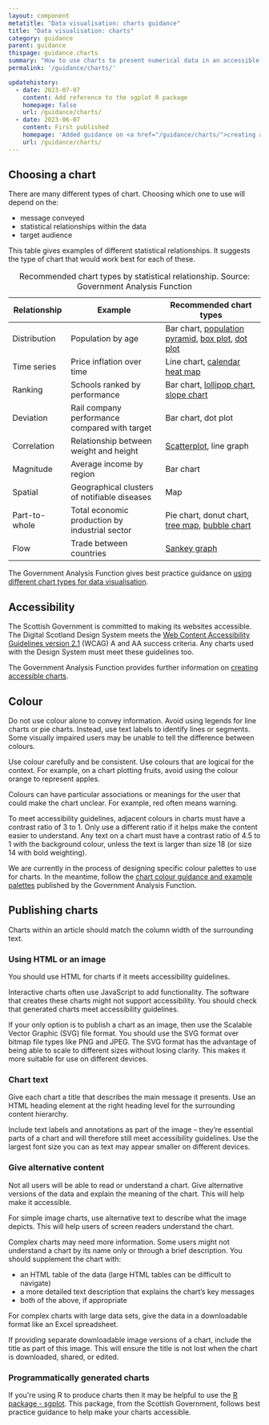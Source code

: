 ```yaml
---
layout: component
metatitle: "Data visualisation: charts guidance"
title: "Data visualisation: charts"
category: guidance
parent: guidance
thispage: guidance.charts
summary: "How to use charts to present numerical data in an accessible way."
permalink: '/guidance/charts/'

updatehistory:
  - date: 2023-07-07
    content: Add reference to the sgplot R package
    homepage: false
    url: /guidance/charts/
  - date: 2023-06-07
    content: First published
    homepage: 'Added guidance on <a href="/guidance/charts/">creating accessible charts</a>'
    url: /guidance/charts/
---
```


## Choosing a chart

There are many different types of chart. Choosing which one to use will depend on the:

- message conveyed
- statistical relationships within the data
- target audience

This table gives examples of different statistical relationships. It suggests the type of chart that would work best for each of these.

<table class="ds_table" data-smallscreen="scrolling">
    <caption>Recommended chart types by statistical relationship. Source: Government Analysis Function</caption>
    <thead>
        <tr>
            <th scope="col">Relationship</th>
            <th scope="col">Example</th>
            <th scope="col">Recommended chart types</th>
        </tr>
    </thead>
    <tbody>
        <tr>
            <td>Distribution</td>
            <td>Population by age</td>
            <td>Bar chart, <a href="https://www.ons.gov.uk/peoplepopulationandcommunity/populationandmigration/populationestimates/articles/ukpopulationpyramidinteractive/2020-01-08">population pyramid</a>, <a href="https://en.wikipedia.org/wiki/Box_plot">box plot</a>, <a href="https://en.wikipedia.org/wiki/Dot_plot_%28statistics%29">dot plot</a></td>
        </tr>
        <tr>
            <td>Time series</td>
            <td>Price inflation over time</td>
            <td>Line chart, <a href="https://www.ons.gov.uk/peoplepopulationandcommunity/birthsdeathsandmarriages/livebirths/articles/howpopularisyourbirthday/2015-12-18">calendar heat map</a></td>
        </tr>
        <tr>
            <td>Ranking</td>
            <td>Schools ranked by performance</td>
            <td>Bar chart, <a href="https://en.wikipedia.org/wiki/Lollipop_graph">lollipop chart</a>, <a href="https://towardsdatascience.com/slope-charts-why-how-11c2a0bc28be">slope chart</a></td>
        </tr>
        <tr>
            <td>Deviation</td>
            <td>Rail company performance compared with target</td>
            <td>Bar chart, dot plot</td>
        </tr>
        <tr>
            <td>Correlation</td>
            <td>Relationship between weight and height</td>
            <td><a href="https://en.wikipedia.org/wiki/Scatter_plot">Scatterplot</a>, line graph</td>
        </tr>
        <tr>
            <td>Magnitude</td>
            <td>Average income by region</td>
            <td>Bar chart</td>
        </tr>
        <tr>
            <td>Spatial</td>
            <td>Geographical clusters of notifiable diseases</td>
            <td>Map</td>
        </tr>
        <tr>
            <td>Part-to-whole</td>
            <td>Total economic production by industrial sector</td>
            <td>Pie chart, donut chart, <a href="https://www.data-to-viz.com/graph/treemap.html">tree map</a>, <a href="https://en.wikipedia.org/wiki/Bubble_chart">bubble chart</a></td>
        </tr>
        <tr>
            <td>Flow</td>
            <td>Trade between countries</td>
            <td><a href="https://en.wikipedia.org/wiki/Sankey_diagram">Sankey graph</a></td>
        </tr>
    </tbody>
</table>

The Government Analysis Function gives best practice guidance on [using different chart types for data visualisation](https://analysisfunction.civilservice.gov.uk/policy-store/data-visualisation-charts/).

## Accessibility

The Scottish Government is committed to making its websites accessible. The Digital Scotland Design System meets the [Web Content Accessibility Guidelines version 2.1](https://www.w3.org/TR/WCAG21/) (WCAG) A and AA success criteria. Any charts used with the Design System must meet these guidelines too.

The Government Analysis Function provides further information on [creating accessible charts](https://analysisfunction.civilservice.gov.uk/policy-store/making-analytical-publications-accessible/).

## Colour 

Do not use colour alone to convey information. Avoid using legends for line charts or pie charts. Instead, use text labels to identify lines or segments. Some visually impaired users may be unable to tell the difference between colours.

Use colour carefully and be consistent. Use colours that are logical for the context. For example, on a chart plotting fruits, avoid using the colour orange to represent apples.

Colours can have particular associations or meanings for the user that could make the chart unclear. For example, red often means warning.

To meet accessibility guidelines, adjacent colours in charts must have a contrast ratio of 3 to 1. Only use a different ratio if it helps make the content easier to understand. Any text on a chart must have a contrast ratio of 4.5 to 1 with the background colour, unless the text is larger than size 18 (or size 14 with bold weighting). 

We are currently in the process of designing specific colour palettes to use for charts. In the meantime, follow the [chart colour guidance and example palettes](https://analysisfunction.civilservice.gov.uk/policy-store/data-visualisation-colours-in-charts/) published by the Government Analysis Function.

## Publishing charts

Charts within an article should match the column width of the surrounding text.

### Using HTML or an image

You should use HTML for charts if it meets accessibility guidelines.

Interactive charts often use JavaScript to add functionality. The software that creates these charts might not support accessibility. You should check that generated charts meet accessibility guidelines.

If your only option is to publish a chart as an image, then use the Scalable Vector Graphic (SVG) file format. You should use the SVG format over bitmap file types like PNG and JPEG. The SVG format has the advantage of being able to scale to different sizes without losing clarity. This makes it more suitable for use on different devices.

### Chart text

Give each chart a title that describes the main message it presents. Use an HTML heading element at the right heading level for the surrounding content hierarchy.

Include text labels and annotations as part of the image – they’re essential parts of a chart and will therefore still meet accessibility guidelines. Use the largest font size you can as text may appear smaller on different devices.

### Give alternative content

Not all users will be able to read or understand a chart. Give alternative versions of the data and explain the meaning of the chart. This will help make it accessible. 

For simple image charts, use alternative text to describe what the image depicts. This will help users of screen readers understand the chart.

Complex charts may need more information. Some users might not understand a chart by its name only or through a brief description. You should supplement the chart with:

- an HTML table of the data (large HTML tables can be difficult to navigate)
- a more detailed text description that explains the chart’s key messages
- both of the above, if appropriate

For complex charts with large data sets, give the data in a downloadable format like an Excel spreadsheet.

If providing separate downloadable image versions of a chart, include the title as part of this image. This will ensure the title is not lost when the chart is downloaded, shared, or edited.

### Programmatically generated charts

If you're using R to produce charts then it may be helpful to use the [R package - sgplot](https://datasciencescotland.github.io/sgplot/). This package, from the Scottish Government, follows best practice guidance to help make your charts accessible.